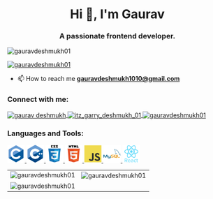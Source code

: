 <h1 align="center">Hi 👋, I'm Gaurav</h1>
<h3 align="center">A passionate frontend developer.</h3>

<p align="left">
    <img src="https://komarev.com/ghpvc/?username=gauravdeshmukh01&label=Profile%20views&color=0e75b6&style=flat" alt="gauravdeshmukh01" />
</p>

<p align="left">
    <a href="https://github.com/ryo-ma/github-profile-trophy">
        <img src="https://github-profile-trophy.vercel.app/?username=gauravdeshmukh01" alt="gauravdeshmukh01" />
    </a>
</p>

- 📫 How to reach me **gauravdeshmukh1010@gmail.com**

<h3 align="left">Connect with me:</h3>
<p align="left">
    <a href="https://www.linkedin.com/in/gauravdeshmukh01/" target="blank">
        <img align="center" src="https://raw.githubusercontent.com/rahuldkjain/github-profile-readme-generator/master/src/images/icons/Social/linked-in-alt.svg" alt="gaurav deshmukh" height="30" width="40" />
    </a>
    <a href="https://instagram.com/itz_garry_deshmukh_01" target="blank">
        <img align="center" src="https://raw.githubusercontent.com/rahuldkjain/github-profile-readme-generator/master/src/images/icons/Social/instagram.svg" alt="itz_garry_deshmukh_01" height="30" width="40" />
    </a>
    <a href="https://www.leetcode.com/gauravdeshmukh01" target="blank">
        <img align="center" src="https://raw.githubusercontent.com/rahuldkjain/github-profile-readme-generator/master/src/images/icons/Social/leet-code.svg" alt="gauravdeshmukh01" height="30" width="40" />
    </a>
</p>

<h3 align="left">Languages and Tools:</h3>
<p align="left">
    <a href="https://www.cprogramming.com/" target="_blank" rel="noreferrer">
        <img src="https://raw.githubusercontent.com/devicons/devicon/master/icons/c/c-original.svg" alt="c" width="40" height="40" />
    </a>
    <a href="https://www.w3schools.com/cpp/" target="_blank" rel="noreferrer">
        <img src="https://raw.githubusercontent.com/devicons/devicon/master/icons/cplusplus/cplusplus-original.svg" alt="cplusplus" width="40" height="40" />
    </a>
    <a href="https://www.w3schools.com/css/" target="_blank" rel="noreferrer">
        <img src="https://raw.githubusercontent.com/devicons/devicon/master/icons/css3/css3-original-wordmark.svg" alt="css3" width="40" height="40" />
    </a>
    <a href="https://www.w3.org/html/" target="_blank" rel="noreferrer">
        <img src="https://raw.githubusercontent.com/devicons/devicon/master/icons/html5/html5-original-wordmark.svg" alt="html5" width="40" height="40" />
    </a>
    <a href="https://developer.mozilla.org/en-US/docs/Web/JavaScript" target="_blank" rel="noreferrer">
        <img src="https://raw.githubusercontent.com/devicons/devicon/master/icons/javascript/javascript-original.svg" alt="javascript" width="40" height="40" />
    </a>
    <a href="https://www.mysql.com/" target="_blank" rel="noreferrer">
        <img src="https://raw.githubusercontent.com/devicons/devicon/master/icons/mysql/mysql-original-wordmark.svg" alt="mysql" width="40" height="40" />
    </a>
    <a href="https://reactjs.org/" target="_blank" rel="noreferrer">
        <img src="https://raw.githubusercontent.com/devicons/devicon/master/icons/react/react-original-wordmark.svg" alt="react" width="40" height="40" />
    </a>
</p>

<table>
    <tr>
        <td><img align="left" src="https://github-readme-stats.vercel.app/api?username=gauravdeshmukh01&show_icons=true&locale=en" alt="gauravdeshmukh01" /></td>
        <td><img align="center" src="https://leetcard.jacoblin.cool/gauravdeshmukh01?ext=heatmap" alt="gauravdeshmukh01" /></td>
    </tr>
    <tr>
        <td colspan="2"><img align="center" src="https://github-readme-streak-stats.herokuapp.com/?user=gauravdeshmukh01&" alt="gauravdeshmukh01" /></td>
    </tr>
</table>
